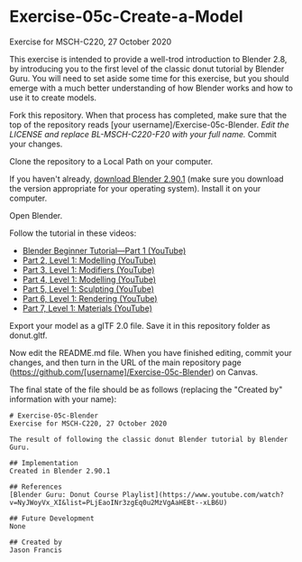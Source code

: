 # Exercise-05c-Create-a-Model
Exercise for MSCH-C220, 27 October 2020

This exercise is intended to provide a well-trod introduction to Blender 2.8, by introducing you to the first level of the classic donut tutorial by Blender Guru. You will need to set aside some time for this exercise, but you should emerge with a much better understanding of how Blender works and how to use it to create models.

Fork this repository. When that process has completed, make sure that the top of the repository reads [your username]/Exercise-05c-Blender. *Edit the LICENSE and replace BL-MSCH-C220-F20 with your full name.* Commit your changes.

Clone the repository to a Local Path on your computer.

If you haven't already, [download Blender 2.90.1](https://www.blender.org/download/) (make sure you download the version appropriate for your operating system). Install it on your computer.

Open Blender. 

Follow the tutorial in these videos:
  - [Blender Beginner Tutorial—Part 1 (YouTube)](https://www.youtube.com/watch?v=TPrnSACiTJ4)
  - [Part 2, Level 1: Modelling (YouTube)](https://www.youtube.com/watch?v=RaT-uG5wgUw)
  - [Part 3, Level 1: Modifiers (YouTube)](https://www.youtube.com/watch?v=R2qjqqfkH6E)
  - [Part 4, Level 1: Modelling (YouTube)](https://www.youtube.com/watch?v=jmSgsaNSQ6s)
  - [Part 5, Level 1: Sculpting (YouTube)](https://www.youtube.com/watch?v=6OTX3ZdYvEA)
  - [Part 6, Level 1: Rendering (YouTube)](https://www.youtube.com/watch?v=ZTxBrjN1ugA)
  - [Part 7, Level 1: Materials (YouTube)](https://www.youtube.com/watch?v=5lr8QnR5WWU)

Export your model as a glTF 2.0 file. Save it in this repository folder as donut.gltf.

Now edit the README.md file. When you have finished editing, commit your changes, and then turn in the URL of the main repository page (https://github.com/[username]/Exercise-05c-Blender) on Canvas.

The final state of the file should be as follows (replacing the "Created by" information with your name):
```
# Exercise-05c-Blender
Exercise for MSCH-C220, 27 October 2020

The result of following the classic donut Blender tutorial by Blender Guru.

## Implementation
Created in Blender 2.90.1

## References
[Blender Guru: Donut Course Playlist](https://www.youtube.com/watch?v=NyJWoyVx_XI&list=PLjEaoINr3zgEq0u2MzVgAaHEBt--xLB6U)

## Future Development
None

## Created by 
Jason Francis
```
